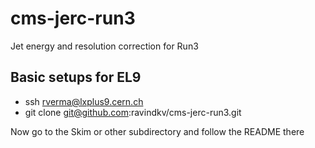 # cms-jerc-run3
Jet energy and resolution correction for Run3

## Basic setups for EL9
* ssh rverma@lxplus9.cern.ch
* git clone git@github.com:ravindkv/cms-jerc-run3.git

Now go to the Skim or other subdirectory and follow the README there
